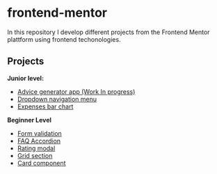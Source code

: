 # frontend-mentor

In this repository I develop different projects from the Frontend Mentor plattform using frontend techonologies.

## Projects

**Junior level:**
  - [Advice generator app (Work In progress)](https://alexcumplido.github.io/frontend-mentor/adviceAPI-generator)
  - [Dropdown navigation menu](https://alexcumplido.github.io/frontend-mentor/dropdown-navigation)
  - [Expenses bar chart](https://alexcumplido.github.io/frontend-mentor/bar-chart)

**Beginner Level**
  - [Form validation](https://alexcumplido.github.io/frontend-mentor/form-validation)
  - [FAQ Accordion](https://alexcumplido.github.io/frontend-mentor/faq-accordion)
  - [Rating modal](https://alexcumplido.github.io/frontend-mentor/rating-modal)
  - [Grid section](https://alexcumplido.github.io/frontend-mentor/grid-section)
  - [Card component](https://alexcumplido.github.io/frontend-mentor/card-component)

<!--
**Projects to do**
- [Time tracking](https://www.frontendmentor.io/challenges/time-tracking-dashboard-UIQ7167Jw)
- [Github search API](https://www.frontendmentor.io/challenges/github-user-search-app-Q09YOgaH6)
- [Tip calculator](https://www.frontendmentor.io/challenges/tip-calculator-app-ugJNGbJUX)
- [Interactive price component](https://www.frontendmentor.io/challenges/interactive-pricing-component-t0m8PIyY8)
- [Product landing page](https://www.frontendmentor.io/challenges/officelite-coming-soon-site-M4DIPNz8g)
- [Social media dashboard](https://www.frontendmentor.io/challenges/social-media-dashboard-with-theme-switcher-6oY8ozp_H)
- [Price card toggle](https://www.frontendmentor.io/challenges/pricing-component-with-toggle-8vPwRMIC)
->
